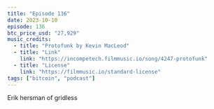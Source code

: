 ```yaml
---
title: "Episode 136"
date: 2023-10-10
episode: 136
btc_price_usd: "27,929"
music_credits:
  - title: "Protofunk by Kevin MacLeod"
  - title: "Link"
    link: "https://incompetech.filmmusic.io/song/4247-protofunk"
  - title: "License"
    link: "https://filmmusic.io/standard-license"
tags: ["bitcoin", "podcast"]
---
```


Erik hersman of gridless